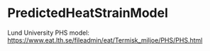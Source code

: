 # PredictedHeatStrainModel
Lund University PHS model: https://www.eat.lth.se/fileadmin/eat/Termisk_miljoe/PHS/PHS.html
